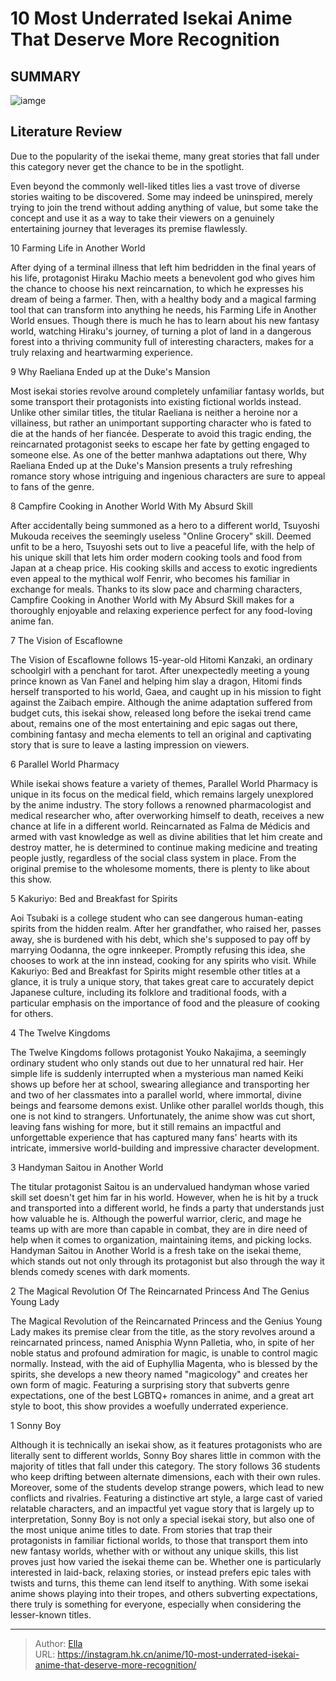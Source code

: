 # 10 Most Underrated Isekai Anime That Deserve More Recognition


## SUMMARY 

![iamge](https://static1.srcdn.com/wordpress/wp-content/uploads/2023/09/underrated-isekai-anime-featured-image.jpg)

## Literature Review

Due to the popularity of the isekai theme, many great stories that fall under this category never get the chance to be in the spotlight.





Even beyond the commonly well-liked titles lies a vast trove of diverse stories waiting to be discovered. Some may indeed be uninspired, merely trying to join the trend without adding anything of value, but some take the concept and use it as a way to take their viewers on a genuinely entertaining journey that leverages its premise flawlessly.









 








 10  Farming Life in Another World 
        

After dying of a terminal illness that left him bedridden in the final years of his life, protagonist Hiraku Machio meets a benevolent god who gives him the chance to choose his next reincarnation, to which he expresses his dream of being a farmer. Then, with a healthy body and a magical farming tool that can transform into anything he needs, his Farming Life in Another World ensues. Though there is much he has to learn about his new fantasy world, watching Hiraku&#39;s journey, of turning a plot of land in a dangerous forest into a thriving community full of interesting characters, makes for a truly relaxing and heartwarming experience.





 9  Why Raeliana Ended up at the Duke&#39;s Mansion 
        

Most isekai stories revolve around completely unfamiliar fantasy worlds, but some transport their protagonists into existing fictional worlds instead. Unlike other similar titles, the titular Raeliana is neither a heroine nor a villainess, but rather an unimportant supporting character who is fated to die at the hands of her fiancée. Desperate to avoid this tragic ending, the reincarnated protagonist seeks to escape her fate by getting engaged to someone else. As one of the better manhwa adaptations out there, Why Raeliana Ended up at the Duke&#39;s Mansion presents a truly refreshing romance story whose intriguing and ingenious characters are sure to appeal to fans of the genre.





 8  Campfire Cooking in Another World With My Absurd Skill 
        

After accidentally being summoned as a hero to a different world, Tsuyoshi Mukouda receives the seemingly useless &#34;Online Grocery&#34; skill. Deemed unfit to be a hero, Tsuyoshi sets out to live a peaceful life, with the help of his unique skill that lets him order modern cooking tools and food from Japan at a cheap price. His cooking skills and access to exotic ingredients even appeal to the mythical wolf Fenrir, who becomes his familiar in exchange for meals. Thanks to its slow pace and charming characters, Campfire Cooking in Another World with My Absurd Skill makes for a thoroughly enjoyable and relaxing experience perfect for any food-loving anime fan.





 7  The Vision of Escaflowne 
        

The Vision of Escaflowne follows 15-year-old Hitomi Kanzaki, an ordinary schoolgirl with a penchant for tarot. After unexpectedly meeting a young prince known as Van Fanel and helping him slay a dragon, Hitomi finds herself transported to his world, Gaea, and caught up in his mission to fight against the Zaibach empire. Although the anime adaptation suffered from budget cuts, this isekai show, released long before the isekai trend came about, remains one of the most entertaining and epic sagas out there, combining fantasy and mecha elements to tell an original and captivating story that is sure to leave a lasting impression on viewers.





 6  Parallel World Pharmacy 
        

While isekai shows feature a variety of themes, Parallel World Pharmacy is unique in its focus on the medical field, which remains largely unexplored by the anime industry. The story follows a renowned pharmacologist and medical researcher who, after overworking himself to death, receives a new chance at life in a different world. Reincarnated as Falma de Médicis and armed with vast knowledge as well as divine abilities that let him create and destroy matter, he is determined to continue making medicine and treating people justly, regardless of the social class system in place. From the original premise to the wholesome moments, there is plenty to like about this show.





 5  Kakuriyo: Bed and Breakfast for Spirits 
        

Aoi Tsubaki is a college student who can see dangerous human-eating spirits from the hidden realm. After her grandfather, who raised her, passes away, she is burdened with his debt, which she&#39;s supposed to pay off by marrying Oodanna, the ogre innkeeper. Promptly refusing this idea, she chooses to work at the inn instead, cooking for any spirits who visit. While Kakuriyo: Bed and Breakfast for Spirits might resemble other titles at a glance, it is truly a unique story, that takes great care to accurately depict Japanese culture, including its folklore and traditional foods, with a particular emphasis on the importance of food and the pleasure of cooking for others.





 4  The Twelve Kingdoms 
        

The Twelve Kingdoms follows protagonist Youko Nakajima, a seemingly ordinary student who only stands out due to her unnatural red hair. Her simple life is suddenly interrupted when a mysterious man named Keiki shows up before her at school, swearing allegiance and transporting her and two of her classmates into a parallel world, where immortal, divine beings and fearsome demons exist. Unlike other parallel worlds though, this one is not kind to strangers. Unfortunately, the anime show was cut short, leaving fans wishing for more, but it still remains an impactful and unforgettable experience that has captured many fans&#39; hearts with its intricate, immersive world-building and impressive character development.





 3  Handyman Saitou in Another World 
        

The titular protagonist Saitou is an undervalued handyman whose varied skill set doesn&#39;t get him far in his world. However, when he is hit by a truck and transported into a different world, he finds a party that understands just how valuable he is. Although the powerful warrior, cleric, and mage he teams up with are more than capable in combat, they are in dire need of help when it comes to organization, maintaining items, and picking locks. Handyman Saitou in Another World is a fresh take on the isekai theme, which stands out not only through its protagonist but also through the way it blends comedy scenes with dark moments.





 2  The Magical Revolution Of The Reincarnated Princess And The Genius Young Lady 
        

The Magical Revolution of the Reincarnated Princess and the Genius Young Lady makes its premise clear from the title, as the story revolves around a reincarnated princess, named Anisphia Wynn Palletia, who, in spite of her noble status and profound admiration for magic, is unable to control magic normally. Instead, with the aid of Euphyllia Magenta, who is blessed by the spirits, she develops a new theory named &#34;magicology&#34; and creates her own form of magic. Featuring a surprising story that subverts genre expectations, one of the best LGBTQ&#43; romances in anime, and a great art style to boot, this show provides a woefully underrated experience.





 1  Sonny Boy 
        

Although it is technically an isekai show, as it features protagonists who are literally sent to different worlds, Sonny Boy shares little in common with the majority of titles that fall under this category. The story follows 36 students who keep drifting between alternate dimensions, each with their own rules. Moreover, some of the students develop strange powers, which lead to new conflicts and rivalries. Featuring a distinctive art style, a large cast of varied relatable characters, and an impactful yet vague story that is largely up to interpretation, Sonny Boy is not only a special isekai story, but also one of the most unique anime titles to date.
From stories that trap their protagonists in familiar fictional worlds, to those that transport them into new fantasy worlds, whether with or without any unique skills, this list proves just how varied the isekai theme can be. Whether one is particularly interested in laid-back, relaxing stories, or instead prefers epic tales with twists and turns, this theme can lend itself to anything. With some isekai anime shows playing into their tropes, and others subverting expectations, there truly is something for everyone, especially when considering the lesser-known titles.

---

> Author: [Ella](https://instagram.hk.cn/)  
> URL: https://instagram.hk.cn/anime/10-most-underrated-isekai-anime-that-deserve-more-recognition/  

